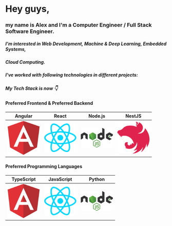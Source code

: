# Hey guys,

### my name is Alex and I'm a Computer Engineer / Full Stack Software Engineer.
##### I'm interested in Web Development, Machine & Deep Learning, Embedded Systems,
##### Cloud Computing.

##### I've worked with following technologies in different projects:



##### My Tech Stack is now 👇

#### Preferred Frontend      &     Preferred Backend
Angular           |  React      | Node.js           | NestJS
:-------------------------:|:-------------------------:|:-------------------------:|:-------------------------:
<img src="https://github.com/nik-neg/nik-neg/blob//main/images/angular-icon.svg" alt="drawing" width="100"/> |  <img src="https://github.com/nik-neg/nik-neg/blob//main/images/react.svg" alt="drawing" width="100"/> | <img src="https://github.com/nik-neg/nik-neg/blob//main/images/nodejs.svg" alt="drawing" width="100"/> |  <img src="https://github.com/nik-neg/nik-neg/blob//main/images/nestjs.svg" alt="drawing" width="100"/>

#### Preferred Programming Languages
TypeScript        | JavaScript      | Python
:-------------------------:|:-------------------------:|:-------------------------:
<img src="https://github.com/nik-neg/nik-neg/blob//main/images/angular-icon.svg" alt="drawing" width="100"/> |  <img src="https://github.com/nik-neg/nik-neg/blob//main/images/react.svg" alt="drawing" width="100"/> | <img src="https://github.com/nik-neg/nik-neg/blob//main/images/nodejs.svg" alt="drawing" width="100"/> | 
